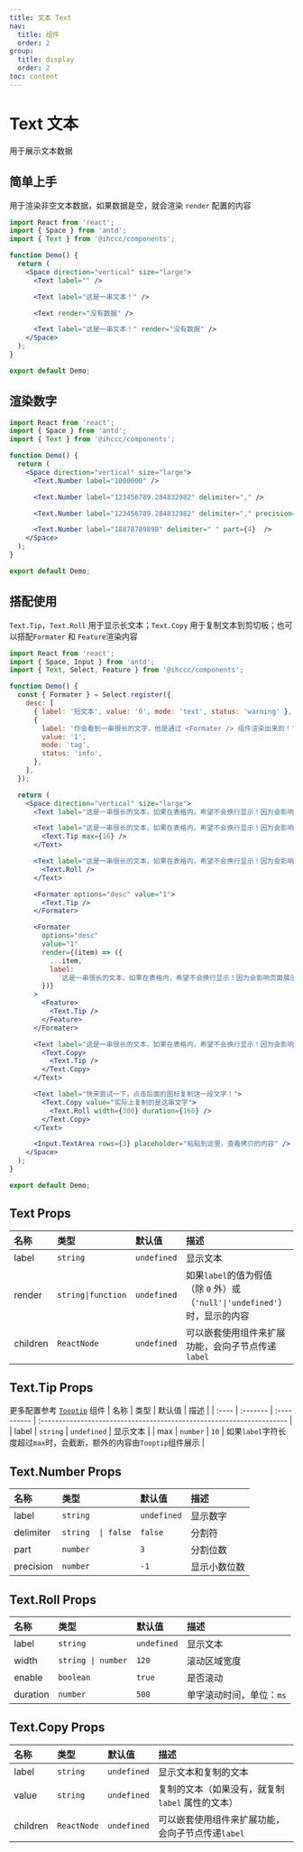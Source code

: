 ```yaml
---
title: 文本 Text
nav:
  title: 组件
  order: 2
group: 
  title: display
  order: 2
toc: content
---
```


# Text 文本

用于展示文本数据

## 简单上手

用于渲染非空文本数据，如果数据是空，就会渲染 `render` 配置的内容

```jsx
import React from 'react';
import { Space } from 'antd';
import { Text } from '@ihccc/components';

function Demo() {
  return (
    <Space direction="vertical" size="large">
      <Text label="" />

      <Text label="这是一串文本！" />

      <Text render="没有数据" />

      <Text label="这是一串文本！" render="没有数据" />
    </Space>
  );
}

export default Demo;
```

## 渲染数字

```jsx
import React from 'react';
import { Space } from 'antd';
import { Text } from '@ihccc/components';

function Demo() {
  return (
    <Space direction="vertical" size="large">
      <Text.Number label="1000000" />

      <Text.Number label="123456789.284832982" delimiter="," />

      <Text.Number label="123456789.284832982" delimiter="," precision={4} />

      <Text.Number label="18878789898" delimiter=" " part={4}  />
    </Space>
  );
}

export default Demo;
```

## 搭配使用

`Text.Tip`，`Text.Roll` 用于显示长文本；`Text.Copy` 用于复制文本到剪切板；也可以搭配`Formater` 和 `Feature`渲染内容

```jsx
import React from 'react';
import { Space, Input } from 'antd';
import { Text, Select, Feature } from '@ihccc/components';

function Demo() {
  const { Formater } = Select.register({
    desc: [
      { label: '短文本', value: '0', mode: 'text', status: 'warning' },
      {
        label: '你会看到一串很长的文字，他是通过 <Formater /> 组件渲染出来的！',
        value: '1',
        mode: 'tag',
        status: 'info',
      },
    ],
  });

  return (
    <Space direction="vertical" size="large">
      <Text label="这是一串很长的文本，如果在表格内，希望不会换行显示！因为会影响页面展示效果，影响用户体验！" />

      <Text label="这是一串很长的文本，如果在表格内，希望不会换行显示！因为会影响页面展示效果，影响用户体验！">
        <Text.Tip max={16} />
      </Text>

      <Text label="这是一串很长的文本，如果在表格内，希望不会换行显示！因为会影响页面展示效果，影响用户体验！">
        <Text.Roll />
      </Text>

      <Formater options="desc" value="1">
        <Text.Tip />
      </Formater>

      <Formater
        options="desc"
        value="1"
        render={(item) => ({
          ...item,
          label:
            '这是一串很长的文本，如果在表格内，希望不会换行显示！因为会影响页面展示效果，影响用户体验！',
        })}
      >
        <Feature>
          <Text.Tip />
        </Feature>
      </Formater>

      <Text label="这是一串很长的文本，如果在表格内，希望不会换行显示！因为会影响页面展示效果，影响用户体验！">
        <Text.Copy>
          <Text.Tip />
        </Text.Copy>
      </Text>

      <Text label="快来尝试一下，点击后面的图标复制这一段文字！">
        <Text.Copy value="实际上复制的是这串文字">
          <Text.Roll width={300} duration={160} />
        </Text.Copy>
      </Text>

      <Input.TextArea rows={3} placeholder="粘贴到这里，查看拷贝的内容" />
    </Space>
  );
}

export default Demo;
```

## Text Props

| 名称     | 类型               | 默认值      | 描述                                                                        |
| :------- | :----------------- | :---------- | :-------------------------------------------------------------------------- |
| label    | `string`           | `undefined` | 显示文本                                                                    |
| render   | `string\|function` | `undefined` | 如果`label`的值为假值（除 `0` 外）或（`'null'\|'undefined'`）时，显示的内容 |
| children | `ReactNode`        | `undefined` | 可以嵌套使用组件来扩展功能，会向子节点传递`label`                           |

## Text.Tip Props

更多配置参考 [`Tooptip`](https://ant.design/components/tooltip-cn/) 组件
| 名称  | 类型     | 默认值      | 描述                                                                  |
| :---- | :------- | :---------- | :-------------------------------------------------------------------- |
| label | `string` | `undefined` | 显示文本                                                              |
| max   | `number` | `10`        | 如果`label`字符长度超过`max`时，会截断，额外的内容由`Tooptip`组件展示 |


## Text.Number Props

| 名称      | 类型               | 默认值      | 描述         |
| :-------- | :----------------- | :---------- | :----------- |
| label     | `string`           | `undefined` | 显示数字     |
| delimiter | `string  \| false` | `false`     | 分割符       |
| part      | `number`           | `3`         | 分割位数     |
| precision | `number`           | `-1`        | 显示小数位数 |

## Text.Roll Props

| 名称     | 类型               | 默认值      | 描述                     |
| :------- | :----------------- | :---------- | :----------------------- |
| label    | `string`           | `undefined` | 显示文本                 |
| width    | `string \| number` | `120`       | 滚动区域宽度             |
| enable   | `boolean`          | `true`      | 是否滚动                 |
| duration | `number`           | `500`       | 单字滚动时间，单位：`ms` |

## Text.Copy Props

| 名称     | 类型        | 默认值      | 描述                                              |
| :------- | :---------- | :---------- | :------------------------------------------------ |
| label    | `string`    | `undefined` | 显示文本和复制的文本                              |
| value    | `string`    | `undefined` | 复制的文本（如果没有，就复制 `label` 属性的文本） |
| children | `ReactNode` | `undefined` | 可以嵌套使用组件来扩展功能，会向子节点传递`label` |
